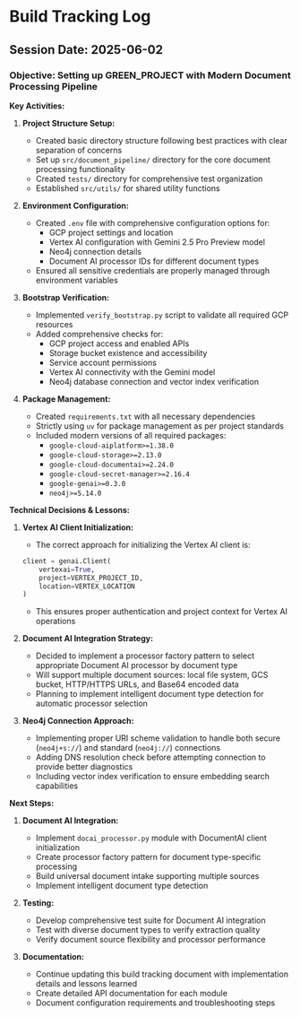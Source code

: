 # Build Tracking Log

## Session Date: 2025-06-02

### Objective: Setting up GREEN_PROJECT with Modern Document Processing Pipeline

**Key Activities:**

1. **Project Structure Setup:**
   * Created basic directory structure following best practices with clear separation of concerns
   * Set up `src/document_pipeline/` directory for the core document processing functionality
   * Created `tests/` directory for comprehensive test organization
   * Established `src/utils/` for shared utility functions

2. **Environment Configuration:**
   * Created `.env` file with comprehensive configuration options for:
     * GCP project settings and location
     * Vertex AI configuration with Gemini 2.5 Pro Preview model
     * Neo4j connection details
     * Document AI processor IDs for different document types
   * Ensured all sensitive credentials are properly managed through environment variables

3. **Bootstrap Verification:**
   * Implemented `verify_bootstrap.py` script to validate all required GCP resources
   * Added comprehensive checks for:
     * GCP project access and enabled APIs
     * Storage bucket existence and accessibility
     * Service account permissions
     * Vertex AI connectivity with the Gemini model
     * Neo4j database connection and vector index verification

4. **Package Management:**
   * Created `requirements.txt` with all necessary dependencies
   * Strictly using `uv` for package management as per project standards
   * Included modern versions of all required packages:
     * `google-cloud-aiplatform>=1.38.0`
     * `google-cloud-storage>=2.13.0`
     * `google-cloud-documentai>=2.24.0`
     * `google-cloud-secret-manager>=2.16.4`
     * `google-genai>=0.3.0`
     * `neo4j>=5.14.0`

**Technical Decisions & Lessons:**

1. **Vertex AI Client Initialization:**
   * The correct approach for initializing the Vertex AI client is:
   ```python
   client = genai.Client(
       vertexai=True, 
       project=VERTEX_PROJECT_ID, 
       location=VERTEX_LOCATION
   )
   ```
   * This ensures proper authentication and project context for Vertex AI operations

2. **Document AI Integration Strategy:**
   * Decided to implement a processor factory pattern to select appropriate Document AI processor by document type
   * Will support multiple document sources: local file system, GCS bucket, HTTP/HTTPS URLs, and Base64 encoded data
   * Planning to implement intelligent document type detection for automatic processor selection

3. **Neo4j Connection Approach:**
   * Implementing proper URI scheme validation to handle both secure (`neo4j+s://`) and standard (`neo4j://`) connections
   * Adding DNS resolution check before attempting connection to provide better diagnostics
   * Including vector index verification to ensure embedding search capabilities

**Next Steps:**

1. **Document AI Integration:**
   * Implement `docai_processor.py` module with DocumentAI client initialization
   * Create processor factory pattern for document type-specific processing
   * Build universal document intake supporting multiple sources
   * Implement intelligent document type detection

2. **Testing:**
   * Develop comprehensive test suite for Document AI integration
   * Test with diverse document types to verify extraction quality
   * Verify document source flexibility and processor performance

3. **Documentation:**
   * Continue updating this build tracking document with implementation details and lessons learned
   * Create detailed API documentation for each module
   * Document configuration requirements and troubleshooting steps
